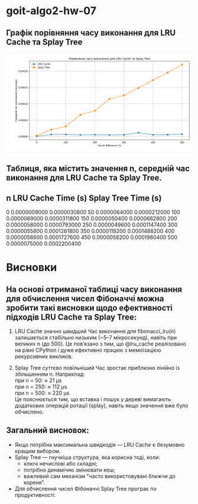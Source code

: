 # goit-algo2-hw-07


## Графік порівняння часу виконання для LRU Cache та Splay Tree
![alt text](Screenshot.png)

## Таблиця, яка містить значення n, середній час виконання для LRU Cache та Splay Tree. 

n          LRU Cache Time (s)     Splay Tree Time (s)   
------------------------------------------------------
0          0.0000009000           0.0000030800
50         0.0000064000           0.0000212000
100        0.0000069000           0.0000311800
150        0.0000050400           0.0000662800
200        0.0000058000           0.0000793000
250        0.0000049600           0.0001147400
300        0.0000055800           0.0001261800
350        0.0000119200           0.0001488200
400        0.0000056600           0.0001727600
450        0.0000058200           0.0001960400
500        0.0000075000           0.0002200400


# Висновки
## На основі отриманої таблиці часу виконання для обчислення чисел Фібоначчі можна зробити такі висновки щодо ефективності підходів LRU Cache та Splay Tree:

1. LRU Cache значно швидший
Час виконання для fibonacci_lru(n) залишається стабільно низьким (~5–7 мікросекунд), навіть при великих n (до 500).
Це пов’язано з тим, що @lru_cache реалізовано на рівні CPython і дуже ефективно працює з мемоізацією рекурсивних викликів.

2. Splay Tree суттєво повільніший
Час зростає приблизно лінійно із збільшенням n.
Наприклад:\
  при n = 50: ≈ 21 μs\
  при n = 250: ≈ 112 μs\
  при n = 500: ≈ 220 μs\
Це пояснюється тим, що вставка і пошук у дереві вимагають додаткових операцій ротації (splay), навіть якщо значення вже було обчислено.

## Загальний висновок:
- Якщо потрібна максимальна швидкодія — LRU Cache є безумовно кращим вибором.
- Splay Tree — гнучкіша структура, яка корисна тоді, коли:
  * ключі нечислові або складні;
  * потрібно динамічно змінювати кеш;
  * важливий сам механізм "часто використовувані ближче до кореня".
- Для обчислення чисел Фібоначчі Splay Tree програє по продуктивності.

